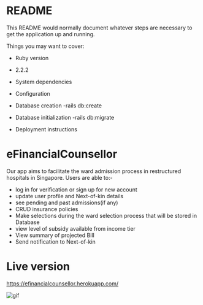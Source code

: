 # README

This README would normally document whatever steps are necessary to get the
application up and running.

Things you may want to cover:

* Ruby version
- 2.2.2

* System dependencies

* Configuration

* Database creation
-rails db:create

* Database initialization
-rails db:migrate

* Deployment instructions

# eFinancialCounsellor
Our app aims to facilitate the ward admission process in restructured hospitals in Singapore.
Users are able to:-
* log in for verification or sign up for new account
* update user profile and Next-of-kin details
* see pending and past admissions(if any)
* CRUD insurance policies
* Make selections during the ward selection process that will be stored in Database
* view level of subsidy available from income tier
* View summary of projected Bill
* Send notification to Next-of-kin

# Live version
https://efinancialcounsellor.herokuapp.com/

![gif](https://efinancialcounsellor.herokuapp.com/)
